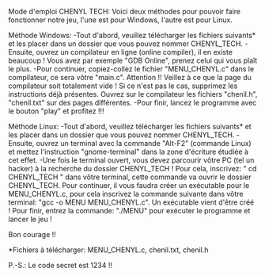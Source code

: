Mode d'emploi CHENYL TECH:
Voici deux méthodes pour pouvoir faire fonctionner notre jeu, l'une est pour Windows, l'autre est pour Linux.

Méthode Windows:
 -Tout d'abord, veuillez télécharger les fichiers suivants* et les placer dans un dossier que vous pouvez nommer CHENYL_TECH.
 -Ensuite, ouvrez un compilateur en ligne (online compiler), il en existe beaucoup ! Vous avez par exemple "GDB Online", prenez celui qui vous plaît le plus.
 -Pour continuer, copiez-collez le fichier "MENU_CHENYL.c" dans le compilateur, ce sera vôtre "main.c". Attention !! Veillez à ce que la page du compilateur soit totalement vide ! Si ce n'est pas le cas, supprimez les instructions déjà présentes. Ouvrez sur le compilateur les fichiers "chenil.h", "chenil.txt" sur des pages différentes. 
 -Pour finir, lancez le programme avec le bouton "play" et profitez !!! 
 
Méthode Linux:
 -Tout d'abord, veuillez télécharger les fichiers suivants* et les placer dans un dossier que vous pouvez nommer CHENYL_TECH.
 -Ensuite, ouvrez un terminal avec la commande "Alt-F2" (commande Linux) et mettez l'instruction "gnome-terminal" dans la zone d'écriture étudiée à cet effet.
 -Une fois le terminal ouvert, vous devez parcourir vôtre PC (tel un hacker) à la recherche du dossier CHENYL_TECH ! Pour cela, inscrivez: " cd CHENYL_TECH " dans vôtre terminal, cette commande va ouvrir le dossier CHENYL_TECH. Pour continuer, il vous faudra créer un exécutable pour le MENU_CHENYL.c, pour cela inscrivez la commande suivante dans vôtre terminal: "gcc -o MENU MENU_CHENYL.c". Un exécutable vient d'être créé ! Pour finir, entrez la commande: "./MENU" pour exécuter le programme et lancer le jeu ! 

 Bon courage !!

*Fichiers à télécharger: MENU_CHENYL.c, chenil.txt, chenil.h


P.-S.: Le code secret est 1234 !!
